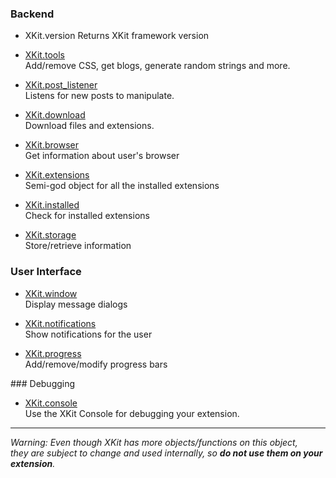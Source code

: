### Backend

* XKit.version
	Returns XKit framework version

* [XKit.tools](https://github.com/atesh/XKit/wiki/XKit.tools)   
	Add/remove CSS, get blogs, generate random strings and more.
	
* [XKit.post_listener](https://github.com/atesh/XKit/wiki/XKit.post_listener)   
	Listens for new posts to manipulate.
	
* [XKit.download](https://github.com/atesh/XKit/wiki/XKit.download)   
	Download files and extensions.
	
* [XKit.browser](https://github.com/atesh/XKit/wiki/XKit.browser)   
	Get information about user's browser
	
* [XKit.extensions](https://github.com/atesh/XKit/wiki/XKit.extensions)   
	Semi-god object for all the installed extensions
	
* [XKit.installed](https://github.com/atesh/XKit/wiki/XKit.installed)   
	Check for installed extensions
	
* [XKit.storage](https://github.com/atesh/XKit/wiki/XKit.storage)   
	Store/retrieve information
	
### User Interface
	
* [XKit.window](https://github.com/atesh/XKit/wiki/XKit.window)   
	Display message dialogs
	
* [XKit.notifications](https://github.com/atesh/XKit/wiki/XKit.notifications)   
	Show notifications for the user
	
* [XKit.progress](https://github.com/atesh/XKit/wiki/XKit.progress)   
	Add/remove/modify progress bars
	
### Debugging

* [XKit.console](https://github.com/atesh/XKit/wiki/XKit.console)   
	Use the XKit Console for debugging your extension.

***

_Warning: Even though XKit has more objects/functions on this object,   
they are subject to change and used internally, so **do not use them on your extension**._